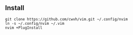 ## Install

```
git clone https://github.com/cwvh/vim.git ~/.config/nvim
ln -s ~/.config/nvim ~/.vim
nvim +PlugInstall
```
